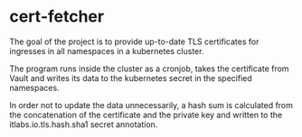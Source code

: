 # cert-fetcher

The goal of the project is to provide up-to-date TLS certificates for ingresses in all namespaces in a kubernetes cluster.

The program runs inside the cluster as a cronjob, takes the certificate from Vault and writes its data to the kubernetes secret in the specified namespaces.

In order not to update the data unnecessarily, a hash sum is calculated from the concatenation of the certificate and the private key and written to the itlabs.io.tls.hash.sha1 secret annotation.
